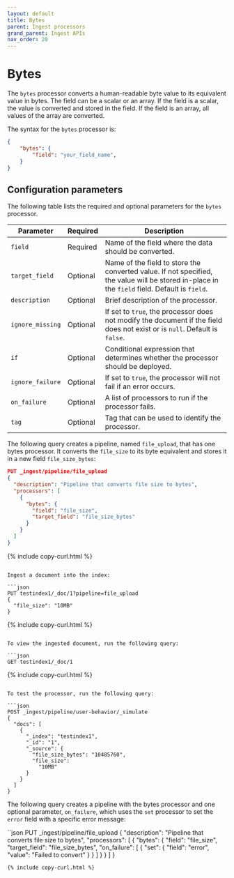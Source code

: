 ```yaml
---
layout: default
title: Bytes
parent: Ingest processors 
grand_parent: Ingest APIs
nav_order: 20
---
```


# Bytes

The `bytes` processor converts a human-readable byte value to its equivalent value in bytes. The field can be a scalar or an array. If the field is a scalar, the value is converted and stored in the field. If the field is an array, all values of the array are converted.

The syntax for the `bytes` processor is: 

```json
{
    "bytes": {
        "field": "your_field_name",
    }
}
```

## Configuration parameters

The following table lists the required and optional parameters for the `bytes` processor.  

**Parameter** | **Required** | **Description** |
|-----------|-----------|-----------|
`field`  | Required  | Name of the field where the data should be converted.  |
`target_field`  | Optional  | Name of the field to store the converted value. If not specified, the value will be stored in-place in the `field` field. Default is `field`.  |
`description`  | Optional  | Brief description of the processor.  |
`ignore_missing`  | Optional  | If set to `true`, the processor does not modify the document if the field does not exist or is `null`. Default is `false`. |
`if`  | Optional  | Conditional expression that determines whether the processor should be deployed.  |
`ignore_failure`  | Optional  | If set to `true`, the processor will not fail if an error occurs.  | 
`on_failure`  | Optional  | A list of processors to run if the processor fails.  | 
`tag`  | Optional  | Tag that can be used to identify the processor.  | 
  

The following query creates a pipeline, named `file_upload`, that has one bytes processor. It converts the `file_size` to its byte equivalent and stores it in a new field `file_size_bytes`:

```json
PUT _ingest/pipeline/file_upload
{
  "description": "Pipeline that converts file size to bytes",
  "processors": [
    {
      "bytes": {
        "field": "file_size",
        "target_field": "file_size_bytes"
      }
    }
  ]
}
```
{% include copy-curl.html %}
```

Ingest a document into the index:

```json
PUT testindex1/_doc/1?pipeline=file_upload
{
  "file_size": "10MB"
}
```
{% include copy-curl.html %}
```

To view the ingested document, run the following query:

```json
GET testindex1/_doc/1
```
{% include copy-curl.html %}
```

To test the processor, run the following query:

```json
POST _ingest/pipeline/user-behavior/_simulate
{
  "docs": [
    {
      "_index": "testindex1",
      "_id": "1",
      "_source": {
        "file_size_bytes": "10485760",
        "file_size":
          "10MB"
      }
    }
  ]
}
```

The following query creates a pipeline with the bytes processor and one optional parameter, `on_failure`, which uses the `set` processor to set the `error` field with a specific error message:

``json
PUT _ingest/pipeline/file_upload
{
  "description": "Pipeline that converts file size to bytes",
  "processors": [
    {
      "bytes": {
        "field": "file_size",
        "target_field": "file_size_bytes",
        "on_failure": [
          {
            "set": {
              "field": "error",
              "value": "Failed to convert"
            }
          }
        ]
      }
    }
  ]
}
```
{% include copy-curl.html %}
```